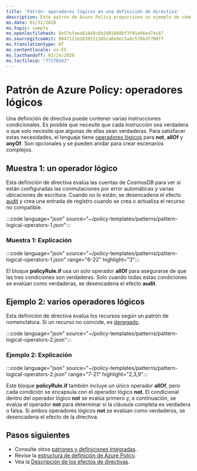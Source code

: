```yaml
---
title: 'Patrón: operadores lógicos en una definición de directiva'
description: Este patrón de Azure Policy proporciona un ejemplo de cómo usar los operadores lógicos en una definición de directiva.
ms.date: 01/31/2020
ms.topic: sample
ms.openlocfilehash: 8e57efaea81848c6b2d0188dbf3f91e06ed74c67
ms.sourcegitcommit: 0947111b263015136bca0e6ec5a8c570b3f700ff
ms.translationtype: HT
ms.contentlocale: es-ES
ms.lasthandoff: 03/24/2020
ms.locfileid: "77170243"
---
```

# <a name="azure-policy-pattern-logical-operators"></a>Patrón de Azure Policy: operadores lógicos

Una definición de directiva puede contener varias instrucciones condicionales. Es posible que necesite que cada instrucción sea verdadera o que solo necesite que algunas de ellas sean verdaderas. Para satisfacer estas necesidades, el lenguaje tiene [operadores lógicos](../concepts/definition-structure.md#logical-operators) para **not**, **allOf** y **anyOf**. Son opcionales y se pueden anidar para crear escenarios complejos.

## <a name="sample-1-one-logical-operator"></a>Muestra 1: un operador lógico

Esta definición de directiva evalúa las cuentas de CosmosDB para ver si están configuradas las conmutaciones por error automáticas y varias ubicaciones de escritura. Cuando no lo están, se desencadena el efecto [audit](../concepts/effects.md#audit) y crea una entrada de registro cuando se crea o actualiza el recurso no compatible.

:::code language="json" source="~/policy-templates/patterns/pattern-logical-operators-1.json":::

### <a name="sample-1-explanation"></a>Muestra 1: Explicación

:::code language="json" source="~/policy-templates/patterns/pattern-logical-operators-1.json" range="6-22" highlight="3":::

El bloque **policyRule.if** usa un solo operador **allOf** para asegurarse de que las tres condiciones son verdaderas.
Solo cuando todas estas condiciones se evalúan como verdaderas, se desencadena el efecto **audit**.

## <a name="sample-2-multiple-logical-operators"></a>Ejemplo 2: varios operadores lógicos

Esta definición de directiva evalúa los recursos según un patrón de nomenclatura. Si un recurso no coincide, es [denegado](../concepts/effects.md#deny).

:::code language="json" source="~/policy-templates/patterns/pattern-logical-operators-2.json":::

### <a name="sample-2-explanation"></a>Ejemplo 2: Explicación

:::code language="json" source="~/policy-templates/patterns/pattern-logical-operators-2.json" range="7-21" highlight="2,3,9":::

Este bloque **policyRule.if** también incluye un único operador **allOf**, pero cada condición se encapsula con el operador lógico **not**. El condicional dentro del operador lógico **not** se evalúa primero y, a continuación, se evalúa el operador **not** para determinar si la cláusula completa es verdadera o falsa. Si ambos operadores lógicos **not** se evalúan como verdaderos, se desencadena el efecto de la directiva.

## <a name="next-steps"></a>Pasos siguientes

- Consulte otros [patrones y definiciones integradas](./index.md).
- Revise la [estructura de definición de Azure Policy](../concepts/definition-structure.md).
- Vea la [Descripción de los efectos de directivas](../concepts/effects.md).